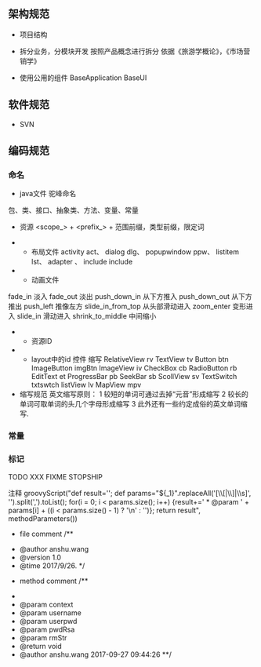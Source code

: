 ## 架构规范
- 项目结构


- 拆分业务，分模块开发
按照产品概念进行拆分
依据《旅游学概论》，《市场营销学》

- 使用公用的组件
BaseApplication
BaseUI

## 软件规范
- SVN 

## 编码规范
### 命名
- java文件
驼峰命名

包、类、接口、抽象类、方法、变量、常量 

- 资源 
<scope_> + <prefix_> + <qualifier>范围前缀，类型前缀，限定词

- - 布局文件
activity act、
dialog dlg、
popupwindow ppw、
listitem lst、
adapter 、
include include

- - 动画文件

fade_in 淡入 
fade_out 淡出 
push_down_in 从下方推入 
push_down_out 从下方推出 
push_left 推像左方 
slide_in_from_top 从头部滑动进入 
zoom_enter 变形进入 
slide_in 滑动进入 
shrink_to_middle 中间缩小
 
- -  资源ID
- - layout中的id
控件 缩写
RelativeView rv
TextView tv
Button btn
ImageButton imgBtn
ImageView iv
CheckBox cb
RadioButton rb
EditText et
ProgressBar pb
SeekBar sb
ScollView sv
TextSwitch txtswtch
listView lv
MapView mpv
- 缩写规范
英文缩写原则：
1 较短的单词可通过去掉“元音”形成缩写
2 较长的单词可取单词的头几个字母形成缩写
3 此外还有一些约定成俗的英文单词缩写.

### 常量
### 标记 
TODO XXX FIXME STOPSHIP

注释
groovyScript("def result=''; def params=\"${_1}\".replaceAll('[\\\\[|\\\\]|\\\\s]', '').split(',').toList(); for(i = 0; i < params.size(); i++) {result+=' * @param ' + params[i] + ((i < params.size() - 1) ? '\\n' : '')}; return result", methodParameters())

- file comment
/**
 * @author anshu.wang
 * @version 1.0
 * @time 2017/9/26.
 */

- method comment
 /**
 * 
 * @param context
 * @param username
 * @param userpwd
 * @param pwdRsa
 * @param rmStr
 * @return void
 * @author anshu.wang 2017-09-27 09:44:26
 **/